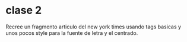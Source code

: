 # clase 2
Recree un fragmento articulo del new york times usando tags basicas y unos pocos style para la fuente de letra y el centrado.
